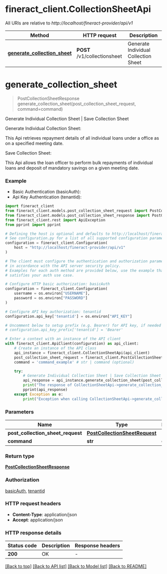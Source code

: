 # fineract_client.CollectionSheetApi

All URIs are relative to *http://localhost/fineract-provider/api/v1*

Method | HTTP request | Description
------------- | ------------- | -------------
[**generate_collection_sheet**](CollectionSheetApi.md#generate_collection_sheet) | **POST** /v1/collectionsheet | Generate Individual Collection Sheet | Save Collection Sheet


# **generate_collection_sheet**
> PostCollectionSheetResponse generate_collection_sheet(post_collection_sheet_request, command=command)

Generate Individual Collection Sheet | Save Collection Sheet

Generate Individual Collection Sheet:

This Api retrieves repayment details of all individual loans under a office as on a specified meeting date.

Save Collection Sheet:

This Api allows the loan officer to perform bulk repayments of individual loans and deposit of mandatory savings on a given meeting date.

### Example

* Basic Authentication (basicAuth):
* Api Key Authentication (tenantid):

```python
import fineract_client
from fineract_client.models.post_collection_sheet_request import PostCollectionSheetRequest
from fineract_client.models.post_collection_sheet_response import PostCollectionSheetResponse
from fineract_client.rest import ApiException
from pprint import pprint

# Defining the host is optional and defaults to http://localhost/fineract-provider/api/v1
# See configuration.py for a list of all supported configuration parameters.
configuration = fineract_client.Configuration(
    host = "http://localhost/fineract-provider/api/v1"
)

# The client must configure the authentication and authorization parameters
# in accordance with the API server security policy.
# Examples for each auth method are provided below, use the example that
# satisfies your auth use case.

# Configure HTTP basic authorization: basicAuth
configuration = fineract_client.Configuration(
    username = os.environ["USERNAME"],
    password = os.environ["PASSWORD"]
)

# Configure API key authorization: tenantid
configuration.api_key['tenantid'] = os.environ["API_KEY"]

# Uncomment below to setup prefix (e.g. Bearer) for API key, if needed
# configuration.api_key_prefix['tenantid'] = 'Bearer'

# Enter a context with an instance of the API client
with fineract_client.ApiClient(configuration) as api_client:
    # Create an instance of the API class
    api_instance = fineract_client.CollectionSheetApi(api_client)
    post_collection_sheet_request = fineract_client.PostCollectionSheetRequest() # PostCollectionSheetRequest | 
    command = 'command_example' # str | command (optional)

    try:
        # Generate Individual Collection Sheet | Save Collection Sheet
        api_response = api_instance.generate_collection_sheet(post_collection_sheet_request, command=command)
        print("The response of CollectionSheetApi->generate_collection_sheet:\n")
        pprint(api_response)
    except Exception as e:
        print("Exception when calling CollectionSheetApi->generate_collection_sheet: %s\n" % e)
```



### Parameters


Name | Type | Description  | Notes
------------- | ------------- | ------------- | -------------
 **post_collection_sheet_request** | [**PostCollectionSheetRequest**](PostCollectionSheetRequest.md)|  | 
 **command** | **str**| command | [optional] 

### Return type

[**PostCollectionSheetResponse**](PostCollectionSheetResponse.md)

### Authorization

[basicAuth](../README.md#basicAuth), [tenantid](../README.md#tenantid)

### HTTP request headers

 - **Content-Type**: application/json
 - **Accept**: application/json

### HTTP response details

| Status code | Description | Response headers |
|-------------|-------------|------------------|
**200** | OK |  -  |

[[Back to top]](#) [[Back to API list]](../README.md#documentation-for-api-endpoints) [[Back to Model list]](../README.md#documentation-for-models) [[Back to README]](../README.md)

